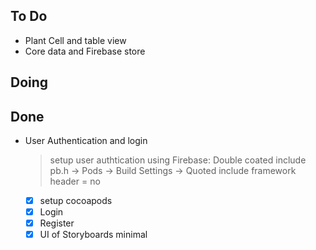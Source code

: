 ## To Do

- Plant Cell and table view
- Core data and Firebase store

## Doing


## Done

- User Authentication and login
    > setup user authtication using Firebase: Double coated include pb.h -> Pods -> Build Settings -> Quoted include framework header  = no
    * [x] setup cocoapods
    * [x] Login
    * [x] Register
    * [x] UI of Storyboards minimal
